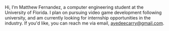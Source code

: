 Hi, I’m Matthew Fernandez, a computer engineering student at the University of Florida. I plan on pursuing video game development
following university, and am currently looking for internship opportunities in the industry. If you'd like, you can 
reach me via email, ayedeecarry@gmail.com.



